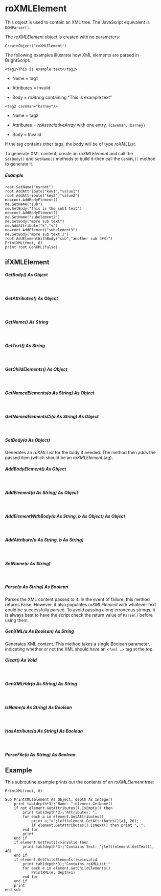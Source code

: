 # roXMLElement

This object is used to contain an XML tree. The JavaScript equivalent is `DOMParser()`.

The *roXMLElement* object is created with no parameters: 

```
CreateObject("roXMLElement")
```

The following examples illustrate how XML elements are parsed in BrightScript:

```
<tag1>This is example text</tag1>
```

*   Name = tag1
    
*   Attributes = Invalid
    
*   Body = *roString* containing "This is example text"
    

```
<tag2 caveman="barney"/>
```

*   Name = tag2
    
*   Attributes = *roAssociativeArray* with one entry, `{caveman, barney}`
    
*   Body = Invalid
    

If the tag contains other tags, the body will be of type *roXMLList*.

To generate XML content, create an *roXMLElement* and call the `SetBody()` and `SetName()` methods to build it–then call the `GenXML()` method to generate it.

##### **Example**

```
root.SetName("myroot")
root.AddAttribute("key1","value1")
root.AddAttribute("key2","value2")
ne=root.AddBodyElement()
ne.SetName("sub")
ne.SetBody("this is the sub1 text")
ne=root.AddBodyElement()
ne.SetName("subelement2")
ne.SetBody("more sub text")
ne.AddAttribute("k","v")
ne=root.AddElement("subelement3")
ne.SetBody("more sub text 3")
root.AddElementWithBody("sub","another sub (#4)")
PrintXML(root, 0)
print root.GenXML(false)
```

## ifXMLElement

##### GetBody() As Object  
 

##### GetAttributes() As Object  
 

##### GetName() As String  
 

##### GetText() As String  
 

##### GetChildElements() As Object  
 

##### GetNamedElements(a As String) As Object  
 

##### GetNamedElementsCi(a As String) As Object  
 

##### SetBody(a As Object)

Generates an *roXMLList* for the body if needed. The method then adds the passed item (which should be an *roXMLElement* tag).

##### AddBodyElement() As Object  
 

##### AddElement(a As String) As Object  
 

##### AddElementWithBody(a As String, b As Object) As Object  
 

##### AddAttribute(a As String, b As String)  
 

##### SetName(a As String)  
 

##### Parse(a As String) As Boolean

Parses the XML content passed to it. In the event of failure, this method returns False. However, it also populates *roXMLElement* with whatever text could be successfully parsed. To avoid passing along erroneous strings, it is always best to have the script check the return value of `Parse()` before using them.

##### GenXML(a As Boolean) As String

Generates XML content. This method takes a single Boolean parameter, indicating whether or not the XML should have an `<?xml …>` tag at the top.

##### Clear() As Void  
 

##### GenXMLHdr(a As String) As String  
 

##### IsName(a As String) As Boolean  
 

##### HasAttribute(a As String) As Boolean  
 

##### ParseFile(a As String) As Boolean

## Example

This subroutine example prints out the contents of an *roXMLElement* tree:

```
PrintXML(root, 0)

Sub PrintXML(element As Object, depth As Integer)
    print tab(depth*3);"Name: ";element.GetName()
    if not element.GetAttributes().IsEmpty() then
        print tab(depth*3);"Attributes: ";
        for each a in element.GetAttributes()
            print a;"=";left(element.GetAttributes()[a], 20);
            if element.GetAttributes().IsNext() then print ", ";
        end for
        print
    end if
    if element.GetText()<>invalid then
        print tab(depth*3);"Contains Text: ";left(element.GetText(), 40)
    end if
    if element.GetChildElements()<>invalid
        print tab(depth*3);"Contains roXMLList:"
        for each e in element.GetChildElements()
            PrintXML(e, depth+1)
        end for
    end if
    print
end sub
```